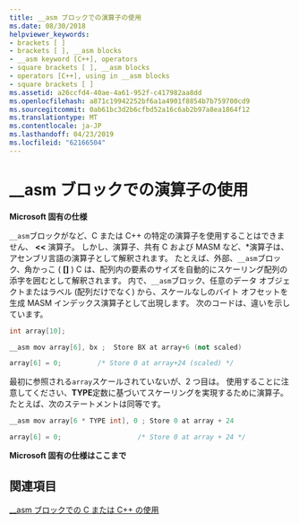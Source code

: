 ```yaml
---
title: __asm ブロックでの演算子の使用
ms.date: 08/30/2018
helpviewer_keywords:
- brackets [ ]
- brackets [ ], __asm blocks
- __asm keyword [C++], operators
- square brackets [ ], __asm blocks
- operators [C++], using in __asm blocks
- square brackets [ ]
ms.assetid: a26ccfd4-40ae-4a61-952f-c417982aa8dd
ms.openlocfilehash: a871c19942252bf6a1a4901f8854b7b759700cd9
ms.sourcegitcommit: 0ab61bc3d2b6cfbd52a16c6ab2b97a8ea1864f12
ms.translationtype: MT
ms.contentlocale: ja-JP
ms.lasthandoff: 04/23/2019
ms.locfileid: "62166504"
---
```

# <a name="using-operators-in-__asm-blocks"></a>__asm ブロックでの演算子の使用

**Microsoft 固有の仕様**

`__asm`ブロックがなど、C または C++ の特定の演算子を使用することはできません、 **<<** 演算子。 しかし、演算子、共有 C および MASM など、\*演算子は、アセンブリ言語の演算子として解釈されます。 たとえば、外部、`__asm`ブロック、角かっこ ( **[]** ) C は、配列内の要素のサイズを自動的にスケーリング配列の添字を囲むとして解釈されます。 内で、`__asm`ブロック、任意のデータ オブジェクトまたはラベル (配列だけでなく) から、スケールなしのバイト オフセットを生成 MASM インデックス演算子として出現します。 次のコードは、違いを示しています。

```cpp
int array[10];

__asm mov array[6], bx ;  Store BX at array+6 (not scaled)

array[6] = 0;         /* Store 0 at array+24 (scaled) */
```

最初に参照される`array`スケールされていないが、2 つ目は。 使用することに注意してください、**TYPE**定数に基づいてスケーリングを実現するために演算子。 たとえば、次のステートメントは同等です。

```cpp
__asm mov array[6 * TYPE int], 0 ; Store 0 at array + 24

array[6] = 0;                   /* Store 0 at array + 24 */
```

**Microsoft 固有の仕様はここまで**

## <a name="see-also"></a>関連項目

[__asm ブロックでの C または C++ の使用](../../assembler/inline/using-c-or-cpp-in-asm-blocks.md)<br/>